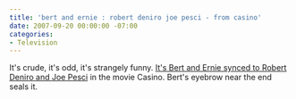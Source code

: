 ```yaml
---
title: 'bert and ernie : robert deniro joe pesci - from casino'
date: 2007-09-20 00:00:00 -07:00
categories:
- Television
---
```


<p>It's crude, it's odd, it's strangely funny. <a href="http://www.youtube.com/watch?v=z93Kvl3YMWQ">It's Bert and Ernie synced to Robert Deniro and Joe Pesci</a> in the movie Casino. Bert's eyebrow near the end seals it.</p>
